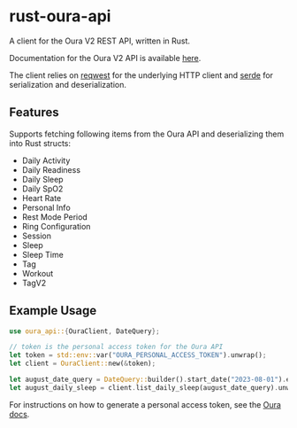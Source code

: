 # rust-oura-api

A client for the Oura V2 REST API, written in Rust.

Documentation for the Oura V2 API is available [here](https://cloud.ouraring.com/v2/doc).

The client relies on [reqwest](https://docs.rs/reqwest/latest/reqwest/) for the underlying HTTP client and [serde](https://serde.rs) for serialization and deserialization.

## Features

Supports fetching following items from the Oura API and deserializing them into Rust structs:
-   Daily Activity
-   Daily Readiness
-   Daily Sleep
-   Daily SpO2
-   Heart Rate
-   Personal Info
-   Rest Mode Period
-   Ring Configuration
-   Session
-   Sleep
-   Sleep Time
-   Tag
-   Workout
-   TagV2

## Example Usage

```rust
use oura_api::{OuraClient, DateQuery};

// token is the personal access token for the Oura API
let token = std::env::var("OURA_PERSONAL_ACCESS_TOKEN").unwrap();
let client = OuraClient::new(&token);

let august_date_query = DateQuery::builder().start_date("2023-08-01").end_date("2023-08-31").build();
let august_daily_sleep = client.list_daily_sleep(august_date_query).unwrap();
```

For instructions on how to generate a personal access token, see the [Oura docs](https://cloud.ouraring.com/docs/authentication#personal-access-tokens).
